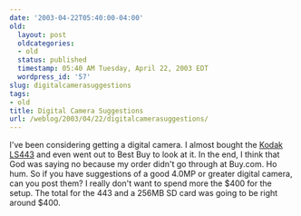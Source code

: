 ```yaml
---
date: '2003-04-22T05:40:00-04:00'
old:
  layout: post
  oldcategories:
  - old
  status: published
  timestamp: 05:40 AM Tuesday, April 22, 2003 EDT
  wordpress_id: '57'
slug: digitalcamerasuggestions
tags:
- old
title: Digital Camera Suggestions
url: /weblog/2003/04/22/digitalcamerasuggestions/
---
```


I've been considering getting a digital camera.  I almost bought the [Kodak
LS443](http://www.kodak.com/global/en/digital/easyShare/ls443/ls443.jhtml) and
even went out to Best Buy to look at it.  In the end, I think that God was
saying no because my order didn't go through at Buy.com.  Ho hum.  So if you
have suggestions of a good 4.0MP or greater digital camera, can you post them?
I really don't want to spend more the $400 for the setup.  The total for the
443 and a 256MB SD card was going to be right around $400.

